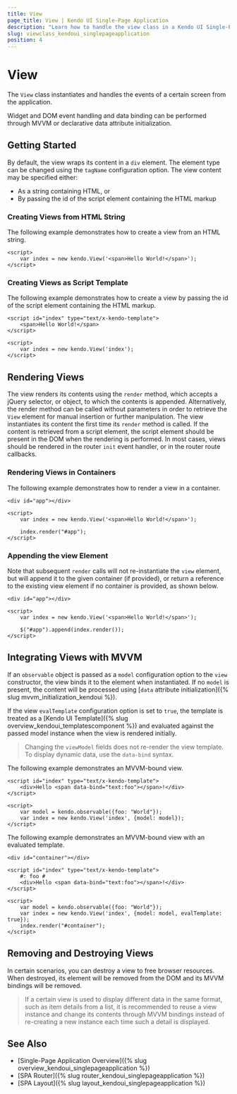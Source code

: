 ```yaml
---
title: View
page_title: View | Kendo UI Single-Page Application
description: "Learn how to handle the view class in a Kendo UI Single-Page Application."
slug: viewclass_kendoui_singlepageapplication
position: 4
---
```


# View

The `View` class instantiates and handles the events of a certain screen from the application.

Widget and DOM event handling and data binding can be performed through MVVM or declarative data attribute initialization.

## Getting Started

By default, the view wraps its content in a `div` element. The element type can be changed using the `tagName` configuration option. The view content may be specified either:
* As a string containing HTML, or
* By passing the id of the script element containing the HTML markup

### Creating Views from HTML String

The following example demonstrates how to create a view from an HTML string.

    <script>
        var index = new kendo.View('<span>Hello World!</span>');
    </script>

### Creating Views as Script Template

The following example demonstrates how to create a view by passing the id of the script element containing the HTML markup.

    <script id="index" type="text/x-kendo-template">
        <span>Hello World!</span>
    </script>

    <script>
        var index = new kendo.View('index');
    </script>

## Rendering Views

The view renders its contents using the `render` method, which accepts a jQuery selector, or object, to which the contents is appended. Alternatively, the render method can be called without parameters in order to retrieve the `View` element for manual insertion or further manipulation. The view instantiates its content the first time its `render` method is called. If the content is retrieved from a script element, the script element should be present in the DOM when the rendering is performed. In most cases, views should be rendered in the router `init` event handler, or in the router route callbacks.

### Rendering Views in Containers

The following example demonstrates how to render a view in a container.

    <div id="app"></div>

    <script>
        var index = new kendo.View('<span>Hello World!</span>');

        index.render("#app");
    </script>

### Appending the view Element

Note that subsequent `render` calls will not re-instantiate the `view` element, but will append it to the given container (if provided), or return a reference to the existing view element if no container is provided, as shown below.

    <div id="app"></div>

    <script>
        var index = new kendo.View('<span>Hello World!</span>');

        $("#app").append(index.render());
    </script>


## Integrating Views with MVVM

If an `observable` object is passed as a `model` configuration option to the `view` constructor, the view binds it to the element when instantiated. If no `model` is present, the content will be processed using [`data` attribute initialization]({% slug mvvm_initialization_kendoui %}).

If the view `evalTemplate` configuration option is set to `true`, the template is treated as a [Kendo UI Template]({% slug overview_kendoui_templatescomponent %}) and evaluated against the passed model instance when the view is rendered initially.

> Changing the `viewModel` fields does not re-render the view template. To display dynamic data, use the `data-bind` syntax.

The following example demonstrates an MVVM-bound view.

    <script id="index" type="text/x-kendo-template">
        <div>Hello <span data-bind="text:foo"></span>!</div>
    </script>

    <script>
        var model = kendo.observable({foo: "World"});
        var index = new kendo.View('index', {model: model});
    </script>

The following example demonstrates an MVVM-bound view with an evaluated template.

    <div id="container"></div>

    <script id="index" type="text/x-kendo-template">
        #: foo #
        <div>Hello <span data-bind="text:foo"></span>!</div>
    </script>

    <script>
        var model = kendo.observable({foo: "World"});
        var index = new kendo.View('index', {model: model, evalTemplate: true});
        index.render("#container");
    </script>

## Removing and Destroying Views

In certain scenarios, you can destroy a view to free browser resources. When destroyed, its element will be removed from the DOM and its MVVM bindings will be removed.

> If a certain view is used to display different data in the same format, such as item details from a list, it is recommended to reuse a view instance and change its contents through MVVM bindings instead of re-creating a new instance each time such a detail is displayed.

## See Also

* [Single-Page Application Overview]({% slug overview_kendoui_singlepageapplication %})
* [SPA Router]({% slug router_kendoui_singlepageapplication %})
* [SPA Layout]({% slug layout_kendoui_singlepageapplication %})
